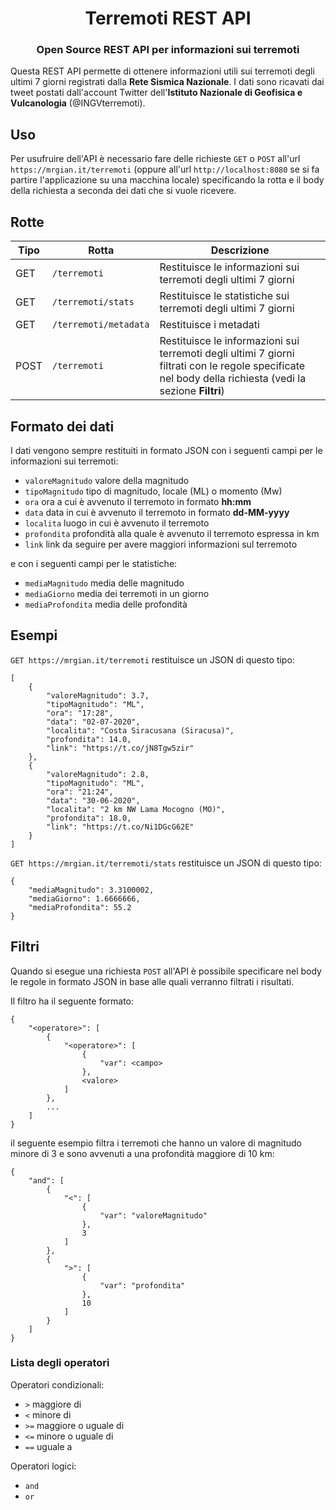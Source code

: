 <h1 align="center">Terremoti REST API</h1>
<h3 align="center">
Open Source REST API per informazioni sui terremoti
</h3>

Questa REST API permette di ottenere informazioni utili sui terremoti degli ultimi 7 giorni registrati dalla **Rete Sismica Nazionale**.
I dati sono ricavati dai tweet postati dall'account Twitter dell'**Istituto Nazionale di Geofisica e Vulcanologia** (@INGVterremoti).


## Uso

Per usufruire dell'API è necessario fare delle richieste `GET` o `POST` all'url `https://mrgian.it/terremoti` (oppure all'url `http://localhost:8080` se si fa partire l'applicazione su una macchina locale) specificando la rotta e il body della richiesta a seconda dei dati che si vuole ricevere.

## Rotte

|Tipo|Rotta                  |Descrizione|
|----|-----------------------|-----------|
|GET |`/terremoti`           |Restituisce le informazioni sui terremoti degli ultimi 7 giorni|
|GET |`/terremoti/stats`     |Restituisce le statistiche sui terremoti degli ultimi 7 giorni|
|GET |`/terremoti/metadata`  |Restituisce i metadati|
|POST|`/terremoti`           |Restituisce le informazioni sui terremoti degli ultimi 7 giorni filtrati con le regole specificate nel body della richiesta (vedi la sezione **Filtri**)|


## Formato dei dati

I dati vengono sempre restituiti in formato JSON con i seguenti campi per le informazioni sui terremoti:

- `valoreMagnitudo` valore della magnitudo
- `tipoMagnitudo` tipo di magnitudo, locale (ML) o momento (Mw)
- `ora` ora a cui è avvenuto il terremoto in formato **hh:mm**
- `data` data in cui è avvenuto il terremoto in formato **dd-MM-yyyy**
- `localita` luogo in cui è avvenuto il terremoto
- `profondita` profondità alla quale è avvenuto il terremoto espressa in km
- `link` link da seguire per avere maggiori informazioni sul terremoto

e con i seguenti campi per le statistiche:

- `mediaMagnitudo` media delle magnitudo
- `mediaGiorno` media dei terremoti in un giorno
- `mediaProfondita` media delle profondità


## Esempi

`GET https://mrgian.it/terremoti` restituisce un JSON di questo tipo:
```
[
	{
		"valoreMagnitudo": 3.7,
		"tipoMagnitudo": "ML",
		"ora": "17:28",
		"data": "02-07-2020",
		"localita": "Costa Siracusana (Siracusa)",
		"profondita": 14.0,
		"link": "https://t.co/jN8Tgw5zir"
	},
	{
		"valoreMagnitudo": 2.8,
		"tipoMagnitudo": "ML",
		"ora": "21:24",
		"data": "30-06-2020",
		"localita": "2 km NW Lama Mocogno (MO)",
		"profondita": 18.0,
		"link": "https://t.co/Ni1DGcG62E"
	}
]
```
`GET https://mrgian.it/terremoti/stats` restituisce un JSON di questo tipo:
```
{
	"mediaMagnitudo": 3.3100002,
	"mediaGiorno": 1.6666666,
	"mediaProfondita": 55.2
}
```

## Filtri

Quando si esegue una richiesta `POST` all'API è possibile specificare nel body le regole in formato JSON in base alle quali verranno filtrati i risultati.

Il filtro ha il seguente formato:

```
{
    "<operatore>": [
        {
            "<operatore>": [
                {
                    "var": <campo>
                },
                <valore>
            ]
        },
        ...
    ]
}
```

il seguente esempio filtra i terremoti che hanno un valore di magnitudo minore di 3 e sono avvenuti a una profondità maggiore di 10 km:

```
{
    "and": [
        {
            "<": [
                {
                    "var": "valoreMagnitudo"
                },
                3
            ]
        },
        {
            ">": [
                {
                    "var": "profondita"
                },
                10
            ]
        }
    ]
}
```

### Lista degli operatori

Operatori condizionali:
- `>` maggiore di
- `<` minore di
- `>=` maggiore o uguale di
- `<=` minore o uguale di
- `==` uguale a

Operatori logici:
- `and`
- `or`
